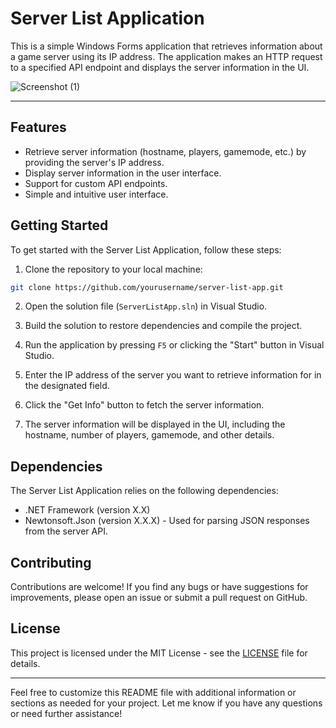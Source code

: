 # Server List Application

This is a simple Windows Forms application that retrieves information about a game server using its IP address. The application makes an HTTP request to a specified API endpoint and displays the server information in the UI.

![Screenshot (1)](https://github.com/TiyoNotFound/OpenClient/assets/88928881/f80be1ed-2628-4e49-a989-67456fb6c649)

---

## Features

- Retrieve server information (hostname, players, gamemode, etc.) by providing the server's IP address.
- Display server information in the user interface.
- Support for custom API endpoints.
- Simple and intuitive user interface.

## Getting Started

To get started with the Server List Application, follow these steps:

1. Clone the repository to your local machine:

```bash
git clone https://github.com/yourusername/server-list-app.git
```

2. Open the solution file (`ServerListApp.sln`) in Visual Studio.

3. Build the solution to restore dependencies and compile the project.

4. Run the application by pressing `F5` or clicking the "Start" button in Visual Studio.

5. Enter the IP address of the server you want to retrieve information for in the designated field.

6. Click the "Get Info" button to fetch the server information.

7. The server information will be displayed in the UI, including the hostname, number of players, gamemode, and other details.

## Dependencies

The Server List Application relies on the following dependencies:

- .NET Framework (version X.X)
- Newtonsoft.Json (version X.X.X) - Used for parsing JSON responses from the server API.

## Contributing

Contributions are welcome! If you find any bugs or have suggestions for improvements, please open an issue or submit a pull request on GitHub.

## License

This project is licensed under the MIT License - see the [LICENSE](LICENSE) file for details.

---

Feel free to customize this README file with additional information or sections as needed for your project. Let me know if you have any questions or need further assistance!
